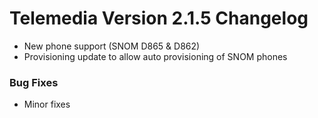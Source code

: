 # Telemedia Version 2.1.5 Changelog

* New phone support (SNOM D865 & D862)
* Provisioning update to allow auto provisioning of SNOM phones

### Bug Fixes
* Minor fixes